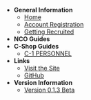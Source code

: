 <!-- docs/_sidebar.md -->

- **General Information**
    - [Home]()
    - [Account Registration](register-account)
    - [Getting Recruited](get-recruited)
- **NCO Guides**
- **C-Shop Guides**
    - [C-1 PERSONNEL](c1/c1-home)
- **Links**
    - [Visit the Site](https://s4.501stlegion-a3.com/)
    - [GitHub](https://github.com/501stLegionA3/FiveOhFirstDataCore)
- **Version Information**
    - [Version 0.1.3 Beta](https://github.com/501stLegionA3/FiveOhFirstDataCore/releases/tag/v0.1.0-beta)